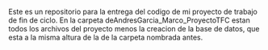 Este es un repositorio para la entrega del codigo de mi proyecto de trabajo de fin de ciclo.
En la carpeta deAndresGarcia_Marco_ProyectoTFC estan todos los archivos del proyecto menos la creacion de la base de datos, que esta a la misma altura de la de la carpeta nombrada antes.
